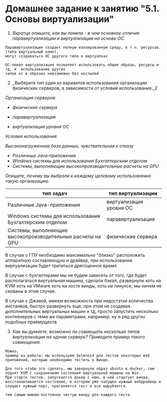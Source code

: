 # Домашнее задание к занятию "5.1. Основы виртуализации"

1. _Вкратце опишите, как вы поняли - в чем основное отличие паравиртуализации и виртуализации на основе ОС._

``` 
Паравиртуализация создает полную изолированную среду, в т.ч. ресурсов. (типа виртуальный комп), 
могут создаваться ОС другого типа в виртуалках

ОС-левел виртуализация позволяет использовать общие образы, ресурсы и тд, и  использование других
типов ос в образах невозможно без костылей
```

2. _Выберите тип один из вариантов использования организации физических серверов, в зависимости от условий использования._2

_Организация серверов:_

* _физические сервера_

* _паравиртуализация_

* _виртуализация уровня ОС_

_Условия использования:_

_Высоконагруженная база данных, чувствительная к отказу_
* _Различные Java-приложения_
* _Windows системы для использования Бухгалтерским отделом_
* _Системы, выполняющие высокопроизводительные расчеты на GPU_


_Опишите, почему вы выбрали к каждому целевому использованию такую организацию._

**тип задач** | **тип виртуализации**
--- | --- |
Различные Java-приложения | виртуализация уровня ОС
Windows системы для использования Бухгалтерским отделом | паравиртуализация
Системы, выполняющие высокопроизводительные расчеты на GPU |физические сервера

В случае с ГПУ необходимо максимально "близко" расположить аппаратную составляющую и драйвер, при использовании виртуализации будет тратиться дрягоценное время

В случае с бухгалтерами мы не будем зависеть от того, где будет располагаться виртуальная машина, сделали бэкап, развернули хоть на KVM хоть на VMware хоть на хосте винды, хоть на линуксе, мы ничем не скованы в этом случае.

В случае с Джавой, имеем возможность при недостатке количества инстанвов, быстро развернуть еще, при этом не создавая дополнительных виртуальных машин и тд, просто запустить несколько контейнеров с теми же параметрами, например. ну и ряд других подобных приемуществ



3. _Как вы думаете, возможно ли совмещать несколько типов виртуализации на одном сервере? Приведите пример такого совмещения._
```
Можно. 
пример из работы: мы используем Selenoid для тестов некоторых веб приложений, которые необходимо тестить в Винде.

Для того чтобы это сделать, мы завернули образ ubuntu в docker, там поднят KVM с сохранением состояния виртуальной машины на Win.
При старте тестов, запускается докер с квм, в ней стартует винда, восстанавливается состояние, в котором уже запущен нужный вебдрайвер и слушает нужный порт, прогоняется тест и все вырубается.

тем самым имеем постоянно чистую винду для каждого теста
```